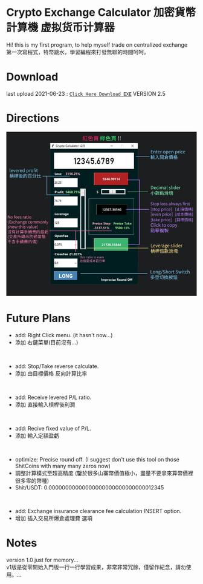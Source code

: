 # Crypto Exchange Calculator 加密貨幣計算機 虚拟货币计算器
 Hi! this is my first program, to help myself trade on centralized exchange<br>
 第一次寫程式，特幣跳水，學習編程來打發無聊的時間呵呵。

# Download
 last upload 2021-06-23 : [`Click Here Download EXE`](https://mega.nz/file/roRmjDhR#qcBwT_zwSoKVIC-8dcE-4hMKjbH-ea0Yhe4Q9XKWt_o) VERSION 2.5

# Directions
![image](https://raw.githubusercontent.com/imt48/Crypto_Exchange_Calculator/main/Directions.jpg)

# Future Plans
* add: Right Click menu. (it hasn't now...)
* 添加 右鍵菜單(目前沒有...)
<br>

* add: Stop/Take reverse calculate.
* 添加 由目標價格 反向計算比率
<br>

* add: Receive levered P/L ratio.
* 添加 直接輸入槓桿後利潤
<br>

* add: Recive fixed value of P/L.
* 添加 輸入定額盈虧
<br>

* optimize: Precise round off. (I suggest don't use this tool on those ShitCoins with many many zeros now)
* 調整計算模式至超高精度 (鑒於很多山寨幣價值極小，盡量不要拿來算幣價裡很多零的幣種)
* Shit/USDT: 0.00000000000000000000000000000012345
<br>

* add: Exchange insurance clearance fee calculation INSERT option.
* 增加  插入交易所爆倉處理費 選項


# Notes
version 1.0 just for memory...<br>
v1版是從零開始入門版一行一行學習成果，非常非常冗餘，僅留作紀念，請勿使用。...
